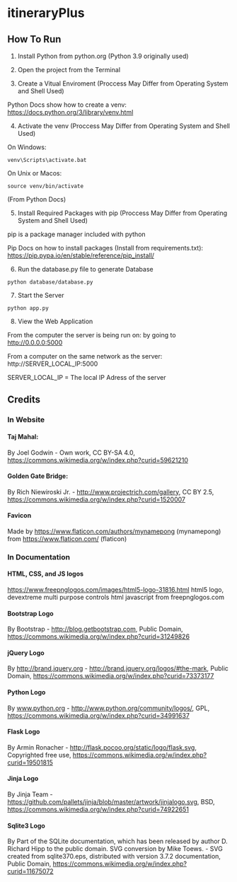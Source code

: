# itineraryPlus

## How To Run

1. Install Python from python.org (Python 3.9 originally used)

2. Open the project from the Terminal

3. Create a Vitual Enviroment (Proccess May Differ from Operating System and Shell Used)

Python Docs show how to create a venv: https://docs.python.org/3/library/venv.html

4. Activate the venv (Proccess May Differ from Operating System and Shell Used)

On Windows: 
```
venv\Scripts\activate.bat
```

On Unix or Macos: 
```
source venv/bin/activate
```

(From Python Docs)

5. Install Required Packages with pip (Proccess May Differ from Operating System and Shell Used)

pip is a package manager included with python

Pip Docs on how to install packages (Install from requirements.txt): https://pip.pypa.io/en/stable/reference/pip_install/

6. Run the database.py file to generate Database
``` 
python database/database.py
``` 

7. Start the Server

``` 
python app.py
```

8. View the Web Application

From the computer the server is being run on: by going to http://0.0.0.0:5000

From a computer on the same network as the server: http://SERVER_LOCAL_IP:5000

SERVER_LOCAL_IP = The local IP Adress of the server

## Credits

### In Website

#### Taj Mahal: 

By Joel Godwin - Own work, CC BY-SA 4.0, https://commons.wikimedia.org/w/index.php?curid=59621210

#### Golden Gate Bridge:

By Rich Niewiroski Jr. - http://www.projectrich.com/gallery, CC BY 2.5, https://commons.wikimedia.org/w/index.php?curid=1520007

#### Favicon

Made by https://www.flaticon.com/authors/mynamepong (mynamepong) from https://www.flaticon.com/ (flaticon)

### In Documentation

#### HTML, CSS, and JS logos

https://www.freepnglogos.com/images/html5-logo-31816.html html5 logo, devextreme multi purpose controls html javascript from freepnglogos.com

#### Bootstrap Logo

By Bootstrap - http://blog.getbootstrap.com, Public Domain, https://commons.wikimedia.org/w/index.php?curid=31249826

#### jQuery Logo

By http://brand.jquery.org - http://brand.jquery.org/logos/#the-mark, Public Domain, https://commons.wikimedia.org/w/index.php?curid=73373177

#### Python Logo

By www.python.org - http://www.python.org/community/logos/, GPL, https://commons.wikimedia.org/w/index.php?curid=34991637

#### Flask Logo

By Armin Ronacher - http://flask.pocoo.org/static/logo/flask.svg, Copyrighted free use, https://commons.wikimedia.org/w/index.php?curid=19501815

#### Jinja Logo

By Jinja Team - https://github.com/pallets/jinja/blob/master/artwork/jinjalogo.svg, BSD, https://commons.wikimedia.org/w/index.php?curid=74922651

#### Sqlite3 Logo

By Part of the SQLite documentation, which has been released by author D. Richard Hipp to the public domain. SVG conversion by Mike Toews. - SVG created from sqlite370.eps, distributed with version 3.7.2 documentation, Public Domain, https://commons.wikimedia.org/w/index.php?curid=11675072